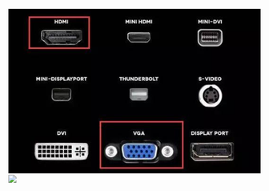 <a href="https://github.com/taoste/Hello-World/tree/master/Tools/U/"><img src="https://github.com/taoste/Hello-World/blob/master/Tools/U/各种数据线接口图合集.jpg?raw=true" title="各种数据线接口图合集.jpg"/></a>
<a href="https://github.com/taoste/Hello-World/tree/master/Tools/U/" title="闪存卡使用小贴士.jpg"><img src="https://github.com/taoste/Hello-World/blob/master/Tools/U/%E9%97%AA%E5%AD%98%E5%8D%A1%E4%BD%BF%E7%94%A8%E5%B0%8F%E8%B4%B4%E5%A3%AB.jpg?raw=true"/></a>
